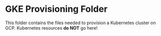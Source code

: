 # GKE Provisioning Folder

This folder contains the files needed to provision a Kubernetes cluster on GCP. Kubernetes resources **do NOT** go here!
